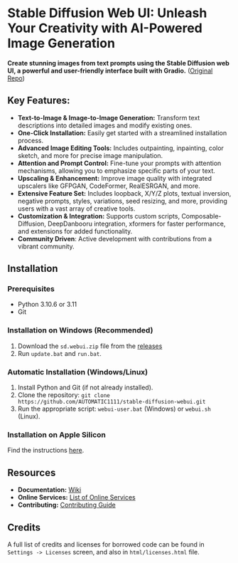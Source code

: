 # Stable Diffusion Web UI: Unleash Your Creativity with AI-Powered Image Generation

**Create stunning images from text prompts using the Stable Diffusion web UI, a powerful and user-friendly interface built with Gradio.** ([Original Repo](https://github.com/AUTOMATIC1111/stable-diffusion-webui))

## Key Features:

*   **Text-to-Image & Image-to-Image Generation:** Transform text descriptions into detailed images and modify existing ones.
*   **One-Click Installation:** Easily get started with a streamlined installation process.
*   **Advanced Image Editing Tools:** Includes outpainting, inpainting, color sketch, and more for precise image manipulation.
*   **Attention and Prompt Control:** Fine-tune your prompts with attention mechanisms, allowing you to emphasize specific parts of your text.
*   **Upscaling & Enhancement:** Improve image quality with integrated upscalers like GFPGAN, CodeFormer, RealESRGAN, and more.
*   **Extensive Feature Set:** Includes loopback, X/Y/Z plots, textual inversion, negative prompts, styles, variations, seed resizing, and more, providing users with a vast array of creative tools.
*   **Customization & Integration:** Supports custom scripts, Composable-Diffusion, DeepDanbooru integration, xformers for faster performance, and extensions for added functionality.
*   **Community Driven**: Active development with contributions from a vibrant community.

## Installation

### Prerequisites

*   Python 3.10.6 or 3.11
*   Git

### Installation on Windows (Recommended)

1.  Download the `sd.webui.zip` file from the [releases](https://github.com/AUTOMATIC1111/stable-diffusion-webui/releases/tag/v1.0.0-pre)
2.  Run `update.bat` and `run.bat`.

### Automatic Installation (Windows/Linux)

1.  Install Python and Git (if not already installed).
2.  Clone the repository: `git clone https://github.com/AUTOMATIC1111/stable-diffusion-webui.git`
3.  Run the appropriate script: `webui-user.bat` (Windows) or `webui.sh` (Linux).

### Installation on Apple Silicon

Find the instructions [here](https://github.com/AUTOMATIC1111/stable-diffusion-webui/wiki/Installation-on-Apple-Silicon).

## Resources

*   **Documentation:** [Wiki](https://github.com/AUTOMATIC1111/stable-diffusion-webui/wiki)
*   **Online Services:** [List of Online Services](https://github.com/AUTOMATIC1111/stable-diffusion-webui/wiki/Online-Services)
*   **Contributing:** [Contributing Guide](https://github.com/AUTOMATIC1111/stable-diffusion-webui/wiki/Contributing)

## Credits

A full list of credits and licenses for borrowed code can be found in `Settings -> Licenses` screen, and also in `html/licenses.html` file.